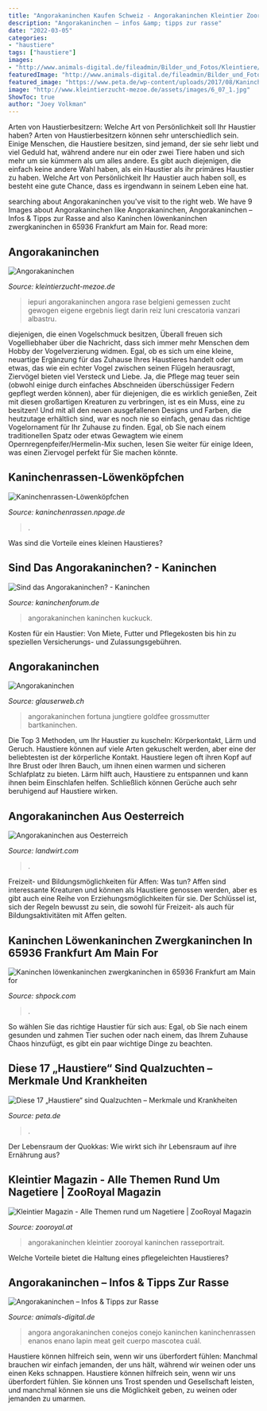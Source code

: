```yaml
---
title: "Angorakaninchen Kaufen Schweiz - Angorakaninchen Kleintier Zooroyal Kaninchen Rasseportrait"
description: "Angorakaninchen – infos &amp; tipps zur rasse"
date: "2022-03-05"
categories:
- "haustiere"
tags: ["haustiere"]
images:
- "http://www.animals-digital.de/fileadmin/Bilder_und_Fotos/Kleintiere/Kaninchen/Kaninchenrassen/Angorakaninchen/Angorakaninchen-2.jpg"
featuredImage: "http://www.animals-digital.de/fileadmin/Bilder_und_Fotos/Kleintiere/Kaninchen/Kaninchenrassen/Angorakaninchen/Angorakaninchen-2.jpg"
featured_image: "https://www.peta.de/wp-content/uploads/2017/08/Kaninchen-Angora-iStock-492863995-KAdams66-1200x800-1-1024x683.jpg"
image: "http://www.kleintierzucht-mezoe.de/assets/images/6_07_1.jpg"
ShowToc: true
author: "Joey Volkman"
---
```



Arten von Haustierbesitzern: Welche Art von Persönlichkeit soll Ihr Haustier haben?
Arten von Haustierbesitzern können sehr unterschiedlich sein. Einige Menschen, die Haustiere besitzen, sind jemand, der sie sehr liebt und viel Geduld hat, während andere nur ein oder zwei Tiere haben und sich mehr um sie kümmern als um alles andere. Es gibt auch diejenigen, die einfach keine andere Wahl haben, als ein Haustier als ihr primäres Haustier zu haben. Welche Art von Persönlichkeit Ihr Haustier auch haben soll, es besteht eine gute Chance, dass es irgendwann in seinem Leben eine hat.

	

		
searching about Angorakaninchen you've visit to the right web. We have 9 Images about Angorakaninchen like Angorakaninchen, Angorakaninchen – Infos &amp; Tipps zur Rasse and also Kaninchen löwenkaninchen zwergkaninchen in 65936 Frankfurt am Main for. Read more:
		
    
## Angorakaninchen

<img loading=lazy src="http://www.kleintierzucht-mezoe.de/assets/images/6_07_1.jpg" onerror="this.onerror=null;this.src='https://tse1.mm.bing.net/th?id=OIP.zmKLxPxJsZu8drDgYTlXNQAAAA&amp;pid=15.1';" alt="Angorakaninchen">

_Source: kleintierzucht-mezoe.de_

>iepuri angorakaninchen angora rase belgieni gemessen zucht gewogen eigene ergebnis liegt darin reiz luni crescatoria vanzari albastru. 

	

diejenigen, die einen Vogelschmuck besitzen,
Überall freuen sich Vogelliebhaber über die Nachricht, dass sich immer mehr Menschen dem Hobby der Vogelverzierung widmen. Egal, ob es sich um eine kleine, neuartige Ergänzung für das Zuhause Ihres Haustieres handelt oder um etwas, das wie ein echter Vogel zwischen seinen Flügeln herausragt, Ziervögel bieten viel Versteck und Liebe. Ja, die Pflege mag teuer sein (obwohl einige durch einfaches Abschneiden überschüssiger Federn gepflegt werden können), aber für diejenigen, die es wirklich genießen, Zeit mit diesen großartigen Kreaturen zu verbringen, ist es ein Muss, eine zu besitzen! Und mit all den neuen ausgefallenen Designs und Farben, die heutzutage erhältlich sind, war es noch nie so einfach, genau das richtige Vogelornament für Ihr Zuhause zu finden. Egal, ob Sie nach einem traditionellen Spatz oder etwas Gewagtem wie einem Opernregenpfeifer/Hermelin-Mix suchen, lesen Sie weiter für einige Ideen, was einen Ziervogel perfekt für Sie machen könnte.

    
## Kaninchenrassen-Löwenköpfchen

<img loading=lazy src="http://de.academic.ru/pictures/dewiki/65/Angorakaninchen.jpg" onerror="this.onerror=null;this.src='https://tse1.mm.bing.net/th?id=OIP.62FZz8k123y2p2Ysifs-GQHaFj&amp;pid=15.1';" alt="Kaninchenrassen-Löwenköpfchen">

_Source: kaninchenrassen.npage.de_

>. 

	

Was sind die Vorteile eines kleinen Haustieres?

    
## Sind Das Angorakaninchen? - Kaninchen

<img loading=lazy src="https://www.kaninchenforum.de/attachments/kaninchenhaltung-allgemeines/28377d1395251651-sind-das-angorakaninchen-image.jpg" onerror="this.onerror=null;this.src='https://tse4.mm.bing.net/th?id=OIP.4knILpskqdrkRd-bT5nD6wHaE7&amp;pid=15.1';" alt="Sind das Angorakaninchen? - Kaninchen">

_Source: kaninchenforum.de_

>angorakaninchen kaninchen kuckuck. 

	

Kosten für ein Haustier: Von Miete, Futter und Pflegekosten bis hin zu speziellen Versicherungs- und Zulassungsgebühren.

    
## Angorakaninchen

<img loading=lazy src="http://glauserweb.ch/images/Gruppegutklein.JPG" onerror="this.onerror=null;this.src='https://tse1.mm.bing.net/th?id=OIP.uigbMQnFlfNrQUGDiFQLvwHaFj&amp;pid=15.1';" alt="Angorakaninchen">

_Source: glauserweb.ch_

>angorakaninchen fortuna jungtiere goldfee grossmutter bartkaninchen. 

	

Die Top 3 Methoden, um Ihr Haustier zu kuscheln: Körperkontakt, Lärm und Geruch.
Haustiere können auf viele Arten gekuschelt werden, aber eine der beliebtesten ist der körperliche Kontakt. Haustiere legen oft ihren Kopf auf Ihre Brust oder Ihren Bauch, um ihnen einen warmen und sicheren Schlafplatz zu bieten. Lärm hilft auch, Haustiere zu entspannen und kann ihnen beim Einschlafen helfen. Schließlich können Gerüche auch sehr beruhigend auf Haustiere wirken.

    
## Angorakaninchen Aus Oesterreich

<img loading=lazy src="https://bilder.landwirt.com/0920/d20c17f27100049cd9f032bc9096acdd.jpg" onerror="this.onerror=null;this.src='https://tse4.mm.bing.net/th?id=OIP.rbHMIFNZljfQl2WTpuWYnAHaJ4&amp;pid=15.1';" alt="Angorakaninchen aus Oesterreich">

_Source: landwirt.com_

>. 

	

Freizeit- und Bildungsmöglichkeiten für Affen: Was tun?
Affen sind interessante Kreaturen und können als Haustiere genossen werden, aber es gibt auch eine Reihe von Erziehungsmöglichkeiten für sie. Der Schlüssel ist, sich der Regeln bewusst zu sein, die sowohl für Freizeit- als auch für Bildungsaktivitäten mit Affen gelten.

    
## Kaninchen Löwenkaninchen Zwergkaninchen In 65936 Frankfurt Am Main For

<img loading=lazy src="https://webimg.secondhandapp.com/w-i-mgl/5aa011d02162e205bcd1c415" onerror="this.onerror=null;this.src='https://tse1.mm.bing.net/th?id=OIP.iWdbRTHrn_Tm31h-8CFuTgHaHa&amp;pid=15.1';" alt="Kaninchen löwenkaninchen zwergkaninchen in 65936 Frankfurt am Main for">

_Source: shpock.com_

>. 

	

So wählen Sie das richtige Haustier für sich aus: Egal, ob Sie nach einem gesunden und zahmen Tier suchen oder nach einem, das Ihrem Zuhause Chaos hinzufügt, es gibt ein paar wichtige Dinge zu beachten.

    
## Diese 17 „Haustiere“ Sind Qualzuchten – Merkmale Und Krankheiten

<img loading=lazy src="https://www.peta.de/wp-content/uploads/2017/08/Kaninchen-Angora-iStock-492863995-KAdams66-1200x800-1-1024x683.jpg" onerror="this.onerror=null;this.src='https://tse2.mm.bing.net/th?id=OIP.YutLuOZfSWsYZwoj4AiNgQHaE8&amp;pid=15.1';" alt="Diese 17 „Haustiere“ sind Qualzuchten – Merkmale und Krankheiten">

_Source: peta.de_

>. 

	

Der Lebensraum der Quokkas: Wie wirkt sich ihr Lebensraum auf ihre Ernährung aus?

    
## Kleintier Magazin - Alle Themen Rund Um Nagetiere | ZooRoyal Magazin

<img loading=lazy src="https://www.zooroyal.at/magazin/wp-content/uploads/2017/06/angora-kaninchen-760x560-691x398.jpg" onerror="this.onerror=null;this.src='https://tse3.mm.bing.net/th?id=OIP.SDzu3v7uHVVgwYMn93JbfgHaER&amp;pid=15.1';" alt="Kleintier Magazin - Alle Themen rund um Nagetiere | ZooRoyal Magazin">

_Source: zooroyal.at_

>angorakaninchen kleintier zooroyal kaninchen rasseportrait. 

	

Welche Vorteile bietet die Haltung eines pflegeleichten Haustieres?

    
## Angorakaninchen – Infos &amp; Tipps Zur Rasse

<img loading=lazy src="http://www.animals-digital.de/fileadmin/Bilder_und_Fotos/Kleintiere/Kaninchen/Kaninchenrassen/Angorakaninchen/Angorakaninchen-2.jpg" onerror="this.onerror=null;this.src='https://tse1.mm.bing.net/th?id=OIP.PCxaG9QgxnsdrLdU35VSuAHaFj&amp;pid=15.1';" alt="Angorakaninchen – Infos &amp; Tipps zur Rasse">

_Source: animals-digital.de_

>angora angorakaninchen conejos conejo kaninchen kaninchenrassen enanos enano lapin meat geit cuerpo mascotea cuál. 

	

Haustiere können hilfreich sein, wenn wir uns überfordert fühlen: Manchmal brauchen wir einfach jemanden, der uns hält, während wir weinen oder uns einen Keks schnappen.
Haustiere können hilfreich sein, wenn wir uns überfordert fühlen. Sie können uns Trost spenden und Gesellschaft leisten, und manchmal können sie uns die Möglichkeit geben, zu weinen oder jemanden zu umarmen.

